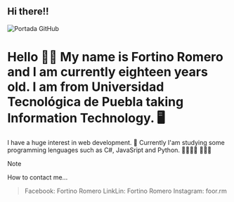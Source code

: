 ## Hi there!! 


![Portada GitHub](https://github.com/netfoor/netfoor.github.io/assets/153456531/5060362e-35fd-42ec-85fa-9382cd489209)

# Hello 👋🏾 My name is **Fortino Romero** and I am currently eighteen years old. I am from Universidad Tecnológica de Puebla taking Information Technology. 🖥

I have a  huge interest in web development. 💛
Currently I'am studying some programming lenguages such as C#, JavaSript and Python. 🌱👨🏻‍💻
👨🏻‍💻
 
> [!NOTE]
How to contact me...

> Facebook: Fortino Romero 
> LinkLin: Fortino Romero 
> Instagram: foor.rm

